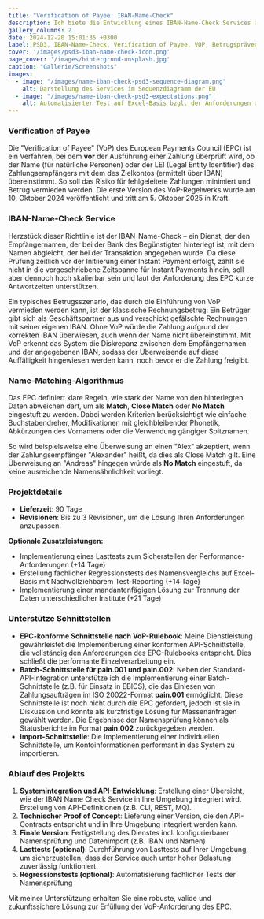 ```yaml
---
title: "Verification of Payee: IBAN-Name-Check"
description: Ich biete die Entwicklung eines IBAN-Name-Check Services an, um die Anforderungen an Verification of Payee (VoP) aus PSD3 zu erfüllen. Hierbei erfülle ich die API-Spezifikationen und die vorgegebenen Anforderungen an die Namensprüfung.
gallery_columns: 2
date: 2024-12-20 15:01:35 +0300
label: PSD3, IBAN-Name-Check, Verification of Payee, VOP, Betrugsprävention
cover: '/images/psd3-iban-name-check-icon.png'
page_cover: '/images/hintergrund-unsplash.jpg' 
caption: "Gallerie/Screenshots"
images:
  - image: "/images/name-iban-check-psd3-sequence-diagram.png"
    alt: Darstellung des Services im Sequenzdiagramm der EU
  - image: "/images/name-iban-check-psd3-expectations.png"
    alt: Automatisierter Test auf Excel-Basis bzgl. der Anforderungen der Namensprüfung
---
```


### Verification of Payee

Die "Verification of Payee" (VoP) des European Payments Council (EPC) ist ein Verfahren, bei dem **vor** der Ausführung einer Zahlung überprüft wird, ob der Name (für natürliche Personen) oder der LEI (Legal Entity Identifier) des Zahlungsempfängers mit dem des Zielkontos (ermittelt über IBAN) übereinstimmt. So soll das Risiko für fehlgeleitete Zahlungen minimiert und Betrug vermieden werden. Die erste Version des VoP-Regelwerks wurde am 10. Oktober 2024 veröffentlicht und tritt am 5. Oktober 2025 in Kraft.

### IBAN-Name-Check Service

Herzstück dieser Richtlinie ist der IBAN-Name-Check – ein Dienst, der den Empfängernamen, der bei der Bank des Begünstigten hinterlegt ist, mit dem Namen abgleicht, der bei der Transaktion angegeben wurde. Da diese Prüfung zeitlich vor der Initiierung einer Instant Payment erfolgt, zählt sie nicht in die vorgeschriebene Zeitspanne für Instant Payments hinein, soll aber dennoch hoch skalierbar sein und laut der Anforderung des EPC kurze Antwortzeiten unterstützen.

Ein typisches Betrugsszenario, das durch die Einführung von VoP vermieden werden kann, ist der klassische Rechnungsbetrug: Ein Betrüger gibt sich als Geschäftspartner aus und verschickt gefälschte Rechnungen mit seiner eigenen IBAN. Ohne VoP würde die Zahlung aufgrund der korrekten IBAN überwiesen, auch wenn der Name nicht übereinstimmt. Mit VoP erkennt das System die Diskrepanz zwischen dem Empfängernamen und der angegebenen IBAN, sodass der Überweisende auf diese Auffälligkeit hingewiesen werden kann, noch bevor er die Zahlung freigibt.

### Name-Matching-Algorithmus

Das EPC definiert klare Regeln, wie stark der Name von den hinterlegten Daten abweichen darf, um als **Match**, **Close Match** oder **No Match** eingestuft zu werden. Dabei werden Kriterien berücksichtigt wie einfache Buchstabendreher, Modifikationen mit gleichbleibender Phonetik, Abkürzungen des Vornamens oder die Verwendung gängiger Spitznamen.

So wird beispielsweise eine Überweisung an einen "Alex" akzeptiert, wenn der Zahlungsempfänger "Alexander" heißt, da dies als Close Match gilt. Eine Überweisung an "Andreas" hingegen würde als **No Match** eingestuft, da keine ausreichende Namensähnlichkeit vorliegt.

### Projektdetails

- **Lieferzeit**: 90 Tage
- **Revisionen**: Bis zu 3 Revisionen, um die Lösung Ihren Anforderungen anzupassen.

**Optionale Zusatzleistungen:**
- Implementierung eines Lasttests zum Sicherstellen der Performance-Anforderungen (+14 Tage)
- Erstellung fachlicher Regressionstests des Namensvergleichs auf Excel-Basis mit Nachvollziehbarem Test-Reporting (+14 Tage)
- Implementierung einer mandantenfägigen Lösung zur Trennung der Daten unterschiedlicher Institute (+21 Tage)

### Unterstütze Schnittstellen

- **EPC-konforme Schnittstelle nach VoP-Rulebook**: Meine Dienstleistung gewährleistet die Implementierung einer konformen API-Schnittstelle, die vollständig den Anforderungen des EPC-Rulebooks entspricht. Dies schließt die performante Einzelverarbeitung ein.
- **Batch-Schnittstelle für pain.001 und pain.002**: Neben der Standard-API-Integration unterstütze ich die Implementierung einer Batch-Schnittstelle (z.B. für Einsatz in EBICS), die das Einlesen von Zahlungsaufträgen im ISO 20022-Format **pain.001** ermöglicht. Diese Schnittstelle ist noch nicht durch die EPC gefordert, jedoch ist sie in Diskussion und könnte als kurzfristige Lösung für Massenanfragen gewählt werden. Die Ergebnisse der Namensprüfung können als Statusberichte im Format **pain.002** zurückgegeben werden.
- **Import-Schnittstelle**: Die Implementierung einer individuellen Schnittstelle, um Kontoinformationen performant in das System zu importieren.

### Ablauf des Projekts

1. **Systemintegration und API-Entwicklung**: Erstellung einer Übersicht, wie der IBAN Name Check Service in Ihre Umgebung integriert wird. Erstellung von API-Definitionen (z.B. CLI, REST, MQ).
2. **Technischer Proof of Concept**: Lieferung einer Version, die den API-Contracts entspricht und in Ihre Umgebung integriert werden kann.
3. **Finale Version**: Fertigstellung des Dienstes incl. konfigurierbarer Namensprüfung und Datenimport (z.B. IBAN und Namen)
4. **Lasttests (optional)**: Durchführung von Lasttests auf Ihrer Umgebung, um sicherzustellen, dass der Service auch unter hoher Belastung zuverlässig funktioniert.
5. **Regressionstests (optional)**: Automatisierung fachlicher Tests der Namensprüfung

Mit meiner Unterstützung erhalten Sie eine robuste, valide und zukunftssichere Lösung zur Erfüllung der VoP-Anforderung des EPC.
